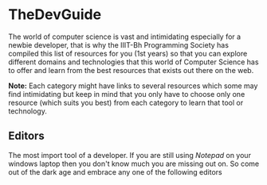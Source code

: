 # TheDevGuide

The world of computer science is vast and intimidating especially for a newbie developer, that is why the IIIT-Bh Programming Society has compiled this list of resources for you (1st years) so that you can explore different domains and technologies that this world of Computer Science has to offer and learn from the best resources that exists out there on the web.

**Note:** Each category might have links to several resources which some may find intimidating but keep in mind that you only have to choose only one resource (which suits you best) from each category to learn that tool or technology.

## Editors
The most import tool of a developer. If you are still using *Notepad* on your windows laptop then you don't know much you are missing out on. So come out of the dark age and embrace any one of the following editors